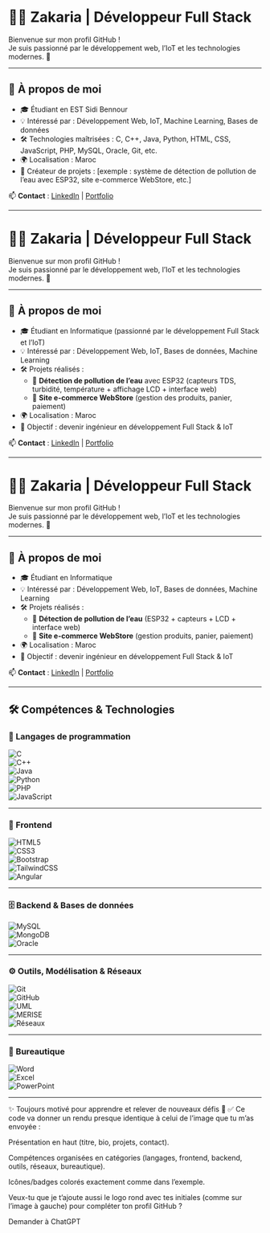 # 👨‍💻 Zakaria | Développeur Full Stack  

Bienvenue sur mon profil GitHub !  
Je suis passionné par le développement web, l’IoT et les technologies modernes. 🚀  

---

## 🚀 À propos de moi  

- 🎓 Étudiant en EST Sidi Bennour  
- 💡 Intéressé par : Développement Web, IoT, Machine Learning, Bases de données  
- 🛠️ Technologies maîtrisées : C, C++, Java, Python, HTML, CSS, JavaScript, PHP, MySQL, Oracle, Git, etc.  
- 🌍 Localisation : Maroc  
- 📌 Créateur de projets : [exemple : système de détection de pollution de l’eau avec ESP32, site e-commerce WebStore, etc.]  

📫 **Contact** : [LinkedIn](www.linkedin.com/in/oraiche-zakaria-9ba007331) | [Portfolio](https://tonportfolio.github.io/)  

---
# 👨‍💻 Zakaria | Développeur Full Stack  

Bienvenue sur mon profil GitHub !  
Je suis passionné par le développement web, l’IoT et les technologies modernes. 🚀  

---

## 🚀 À propos de moi  

- 🎓 Étudiant en Informatique (passionné par le développement Full Stack et l’IoT)  
- 💡 Intéressé par : Développement Web, IoT, Bases de données, Machine Learning  
- 🛠️ Projets réalisés :  
  - 🌊 **Détection de pollution de l’eau** avec ESP32 (capteurs TDS, turbidité, température + affichage LCD + interface web)  
  - 🛒 **Site e-commerce WebStore** (gestion des produits, panier, paiement)  
- 🌍 Localisation : Maroc  
- 📌 Objectif : devenir ingénieur en développement Full Stack & IoT  

📫 **Contact** : [LinkedIn](https://www.linkedin.com/in/tonprofil) | [Portfolio](https://tonportfolio.github.io/)  

---
# 👨‍💻 Zakaria | Développeur Full Stack  

Bienvenue sur mon profil GitHub !  
Je suis passionné par le développement web, l’IoT et les technologies modernes. 🚀  

---

## 🚀 À propos de moi  

- 🎓 Étudiant en Informatique  
- 💡 Intéressé par : Développement Web, IoT, Bases de données, Machine Learning  
- 🛠️ Projets réalisés :  
  - 🌊 **Détection de pollution de l’eau** (ESP32 + capteurs + LCD + interface web)  
  - 🛒 **Site e-commerce WebStore** (gestion produits, panier, paiement)  
- 🌍 Localisation : Maroc  
- 📌 Objectif : devenir ingénieur en développement Full Stack & IoT  

📫 **Contact** : [LinkedIn](https://www.linkedin.com/in/tonprofil) | [Portfolio](https://tonportfolio.github.io/)  

---

## 🛠️ Compétences & Technologies  

### 🧠 Langages de programmation  
![C](https://img.shields.io/badge/-C-00599C?style=for-the-badge&logo=c&logoColor=white)  
![C++](https://img.shields.io/badge/-C++-00599C?style=for-the-badge&logo=cplusplus&logoColor=white)  
![Java](https://img.shields.io/badge/-Java-ED8B00?style=for-the-badge&logo=openjdk&logoColor=white)  
![Python](https://img.shields.io/badge/-Python-3776AB?style=for-the-badge&logo=python&logoColor=white)  
![PHP](https://img.shields.io/badge/-PHP-777BB4?style=for-the-badge&logo=php&logoColor=white)  
![JavaScript](https://img.shields.io/badge/-JavaScript-F7DF1E?style=for-the-badge&logo=javascript&logoColor=black)  

---

### 🎨 Frontend  
![HTML5](https://img.shields.io/badge/-HTML5-E34F26?style=for-the-badge&logo=html5&logoColor=white)  
![CSS3](https://img.shields.io/badge/-CSS3-1572B6?style=for-the-badge&logo=css3&logoColor=white)  
![Bootstrap](https://img.shields.io/badge/-Bootstrap-563D7C?style=for-the-badge&logo=bootstrap&logoColor=white)  
![TailwindCSS](https://img.shields.io/badge/-Tailwind_CSS-06B6D4?style=for-the-badge&logo=tailwindcss&logoColor=white)  
![Angular](https://img.shields.io/badge/-Angular-DD0031?style=for-the-badge&logo=angular&logoColor=white)  

---

### 🗄️ Backend & Bases de données  
![MySQL](https://img.shields.io/badge/-MySQL-005C84?style=for-the-badge&logo=mysql&logoColor=white)  
![MongoDB](https://img.shields.io/badge/-MongoDB-4EA94B?style=for-the-badge&logo=mongodb&logoColor=white)  
![Oracle](https://img.shields.io/badge/-Oracle-F80000?style=for-the-badge&logo=oracle&logoColor=white)  

---

### ⚙️ Outils, Modélisation & Réseaux  
![Git](https://img.shields.io/badge/-Git-E44C30?style=for-the-badge&logo=git&logoColor=white)  
![GitHub](https://img.shields.io/badge/-GitHub-181717?style=for-the-badge&logo=github&logoColor=white)  
![UML](https://img.shields.io/badge/-UML-02569B?style=for-the-badge)  
![MERISE](https://img.shields.io/badge/-Merise-0A66C2?style=for-the-badge)  
![Réseaux](https://img.shields.io/badge/-Réseaux-0078D7?style=for-the-badge&logo=cisco&logoColor=white)  

---

### 💼 Bureautique  
![Word](https://img.shields.io/badge/-Word-2B579A?style=for-the-badge&logo=microsoftword&logoColor=white)  
![Excel](https://img.shields.io/badge/-Excel-217346?style=for-the-badge&logo=microsoftexcel&logoColor=white)  
![PowerPoint](https://img.shields.io/badge/-PowerPoint-B7472A?style=for-the-badge&logo=microsoftpowerpoint&logoColor=white)  

---

✨ Toujours motivé pour apprendre et relever de nouveaux défis 🚀
✅ Ce code va donner un rendu presque identique à celui de l’image que tu m’as envoyée :

Présentation en haut (titre, bio, projets, contact).

Compétences organisées en catégories (langages, frontend, backend, outils, réseaux, bureautique).

Icônes/badges colorés exactement comme dans l’exemple.

Veux-tu que je t’ajoute aussi le logo rond avec tes initiales (comme sur l’image à gauche) pour compléter ton profil GitHub ?








Demander à ChatGPT

